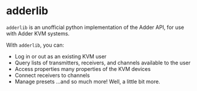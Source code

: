 # adderlib

`adderlib` is an unofficial python implementation of the Adder API, for use with Adder KVM systems.

With `adderlib`, you can:
- Log in or out as an existing KVM user
- Query lists of transmitters, receivers, and channels available to the user
- Access properties many properties of the KVM devices
- Connect receivers to channels
- Manage presets
...and so much more!  Well, a little bit more.
